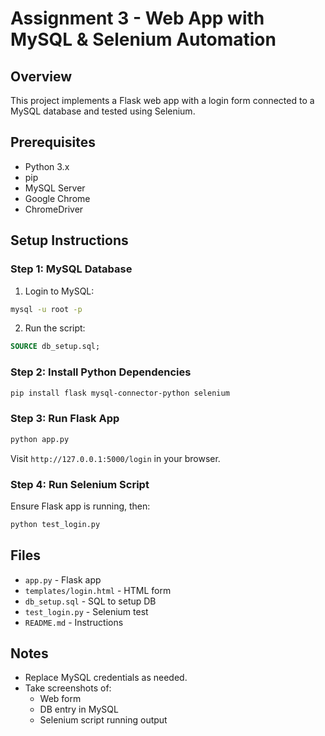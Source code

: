
# Assignment 3 - Web App with MySQL & Selenium Automation

## Overview
This project implements a Flask web app with a login form connected to a MySQL database and tested using Selenium.

## Prerequisites
- Python 3.x
- pip
- MySQL Server
- Google Chrome
- ChromeDriver

## Setup Instructions

### Step 1: MySQL Database
1. Login to MySQL:
```bash
mysql -u root -p
```
2. Run the script:
```sql
SOURCE db_setup.sql;
```

### Step 2: Install Python Dependencies
```bash
pip install flask mysql-connector-python selenium
```

### Step 3: Run Flask App
```bash
python app.py
```
Visit `http://127.0.0.1:5000/login` in your browser.

### Step 4: Run Selenium Script
Ensure Flask app is running, then:
```bash
python test_login.py
```

## Files
- `app.py` - Flask app
- `templates/login.html` - HTML form
- `db_setup.sql` - SQL to setup DB
- `test_login.py` - Selenium test
- `README.md` - Instructions

## Notes
- Replace MySQL credentials as needed.
- Take screenshots of:
  - Web form
  - DB entry in MySQL
  - Selenium script running output

